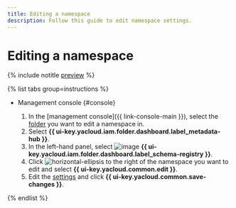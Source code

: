 ```yaml
---
title: Editing a namespace
description: Follow this guide to edit namespace settings.
---
```


# Editing a namespace



{% include notitle [preview](../../_includes/note-preview.md) %}



{% list tabs group=instructions %}

- Management console {#console}
  
  1. In the [management console]({{ link-console-main }}), select the [folder](../../resource-manager/concepts/resources-hierarchy.md#folder) you want to edit a namespace in.
  1. Select **{{ ui-key.yacloud.iam.folder.dashboard.label_metadata-hub }}**.
  1. In the left-hand panel, select ![image](../../_assets/console-icons/layout-cells.svg) **{{ ui-key.yacloud.iam.folder.dashboard.label_schema-registry }}**.
  1. Click ![horizontal-ellipsis](../../_assets/horizontal-ellipsis.svg) to the right of the namespace you want to edit and select **{{ ui-key.yacloud.common.edit }}**.
  1. Edit the [settings](create-name-space.md) and click **{{ ui-key.yacloud.common.save-changes }}**.

{% endlist %}
